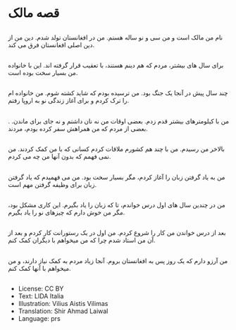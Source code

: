 # قصه مالک

##
نام من مالک است و من سی و نو ساله هستم. من در افغانستان تولد شدم. دین من از دین اصلی افغانستان فرق می کند.

##
برای سال های بیشتر، مردم که هم دینم هستند، با تعقیب قرار گرفته اند. این با خانواده من بسیار سخت بوده است.

##
چند سال پیش در آنجا یک جنگ بود. من ترسیده بودم که شاید کشته شوم. من خانواده ام را ترک کردم و برای آغاز زندگی نو به اروپا رفتم.

##
من با کیلومترهای بیشتر قدم زدم. بعضی اوقات من نه نان داشتم و نه جای برای ماندن. . بعضی از مردم که من همراهش سفر کرده بودم، مردند.

##
بالاخر من رسيدم. من با چند هم کشورم ملاقات کردم کسانی که با من کمک کردند. من نمی فهمم که بدون آنها من چه می کردم.

##
من به یاد گرفتن زبان را آغاز کردم، مگر بسیار سخت بود. من می فهمیدم که ياد‌ گرفتن زبان برای وظیفه گرفتن مهم است.

##
من در چندين سال های اول درس خواندم، تا که زبان را ياد بگيرم. اين کاری مشکل بود، مگر من خوش دارم که چیزهای نو را ياد بگيرم.

##
بعد از درس خواندن من کار را شروع کردم. من اول در یک رستورانت کار کردم و بعد از آن من استاد شدم چرا که من ميخواهم با ديگران کمک کنم.

##
من آرزو دارم که یک روز پس به افغانستان بروم. آنجا زياد‌ مردم به کمک نياز دارند، و من ميخواهم با آنها کمک کنم.

##
* License: CC BY
* Text: LIDA Italia
* Illustration: Vilius Aistis Vilimas
* Translation: Shir Ahmad Laiwal
* Language: prs
